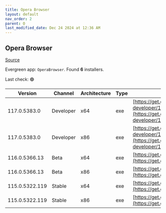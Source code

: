 ```yaml
---
title: Opera Browser
layout: default
nav_order: 2
parent: O
last_modified_date: Dec 24 2024 at 12:36 AM
---
```


## Opera Browser

[Source](https://www.opera.com/browsers/opera)

Evergreen app: `OperaBrowser`. Found **6** installers.

Last check: 🟢

| Version        | Channel   | Architecture | Type | URI                                                                                                                                                                                                                    |
| -------------- | --------- | ------------ | ---- | ---------------------------------------------------------------------------------------------------------------------------------------------------------------------------------------------------------------------- |
| 117.0.5383.0   | Developer | x64          | exe  | [https://get.geo.opera.com/pub/opera-developer/117.0.5383.0/win/Opera_Developer_117.0.5383.0_Setup_x64.exe](https://get.geo.opera.com/pub/opera-developer/117.0.5383.0/win/Opera_Developer_117.0.5383.0_Setup_x64.exe) |
| 117.0.5383.0   | Developer | x86          | exe  | [https://get.geo.opera.com/pub/opera-developer/117.0.5383.0/win/Opera_Developer_117.0.5383.0_Setup.exe](https://get.geo.opera.com/pub/opera-developer/117.0.5383.0/win/Opera_Developer_117.0.5383.0_Setup.exe)         |
| 116.0.5366.13  | Beta      | x64          | exe  | [https://get.geo.opera.com/pub/opera-beta/116.0.5366.13/win/Opera_beta_116.0.5366.13_Setup_x64.exe](https://get.geo.opera.com/pub/opera-beta/116.0.5366.13/win/Opera_beta_116.0.5366.13_Setup_x64.exe)                 |
| 116.0.5366.13  | Beta      | x86          | exe  | [https://get.geo.opera.com/pub/opera-beta/116.0.5366.13/win/Opera_beta_116.0.5366.13_Setup.exe](https://get.geo.opera.com/pub/opera-beta/116.0.5366.13/win/Opera_beta_116.0.5366.13_Setup.exe)                         |
| 115.0.5322.119 | Stable    | x64          | exe  | [https://get.geo.opera.com/pub/opera/desktop/115.0.5322.119/win/Opera_115.0.5322.119_Setup_x64.exe](https://get.geo.opera.com/pub/opera/desktop/115.0.5322.119/win/Opera_115.0.5322.119_Setup_x64.exe)                 |
| 115.0.5322.119 | Stable    | x86          | exe  | [https://get.geo.opera.com/pub/opera/desktop/115.0.5322.119/win/Opera_115.0.5322.119_Setup.exe](https://get.geo.opera.com/pub/opera/desktop/115.0.5322.119/win/Opera_115.0.5322.119_Setup.exe)                         |
